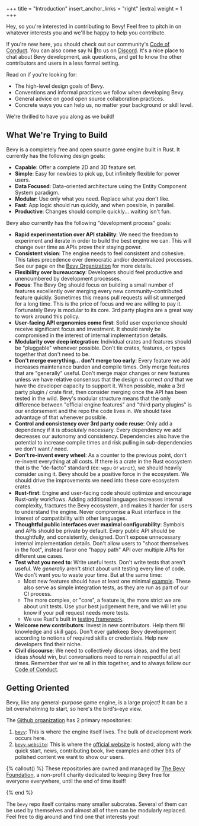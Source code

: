 +++
title = "Introduction"
insert_anchor_links = "right"
[extra]
weight = 1
+++

Hey, so you're interested in contributing to Bevy! Feel free to pitch in on whatever interests you and we'll be happy to help you contribute.

If you're new here, you should check out our community's [Code of Conduct]. You can also come say hi 👋to us on [Discord]. It's a nice place to chat about Bevy development, ask questions, and get to know the other contributors and users in a less formal setting.

[Code of Conduct]: https://github.com/bevyengine/bevy/blob/main/CODE_OF_CONDUCT.md
[Discord]: https://discord.gg/bevy

Read on if you're looking for:

- The high-level design goals of Bevy.
- Conventions and informal practices we follow when developing Bevy.
- General advice on good open source collaboration practices.
- Concrete ways you can help us, no matter your background or skill level.

We're thrilled to have you along as we build!

## What We're Trying to Build

Bevy is a completely free and open source game engine built in Rust. It currently has the following design goals:

- **Capable**: Offer a complete 2D and 3D feature set.
- **Simple**: Easy for newbies to pick up, but infinitely flexible for power users.
- **Data Focused**: Data-oriented architecture using the Entity Component System paradigm.
- **Modular**: Use only what you need. Replace what you don't like.
- **Fast**: App logic should run quickly, and when possible, in parallel.
- **Productive**: Changes should compile quickly... waiting isn't fun.

Bevy also currently has the following "development process" goals:

- **Rapid experimentation over API stability**: We need the freedom to experiment and iterate in order to build the best engine we can. This will change over time as APIs prove their staying power.
- **Consistent vision**: The engine needs to feel consistent and cohesive. This takes precedence over democratic and/or decentralized processes. See our page on the [Bevy Organization] for more details.
- **Flexibility over bureaucracy**: Developers should feel productive and unencumbered by development processes.
- **Focus**: The Bevy Org should focus on building a small number of features excellently over merging every new community-contributed feature quickly. Sometimes this means pull requests will sit unmerged for a long time. This is the price of focus and we are willing to pay it. Fortunately Bevy is modular to its core. 3rd party plugins are a great way to work around this policy.
- **User-facing API ergonomics come first**: Solid user experience should receive significant focus and investment. It should rarely be compromised in the interest of internal implementation details.
- **Modularity over deep integration**: Individual crates and features should be "pluggable" whenever possible. Don't tie crates, features, or types together that don't need to be.
- **Don't merge everything... don't merge too early**: Every feature we add increases maintenance burden and compile times. Only merge features that are "generally" useful. Don't merge major changes or new features unless we have relative consensus that the design is correct *and* that we have the developer capacity to support it. When possible, make a 3rd party plugin / crate first, then consider merging once the API has been tested in the wild. Bevy's modular structure means that the only difference between "official engine features" and "third party plugins" is our endorsement and the repo the code lives in. We should take advantage of that whenever possible.
- **Control and consistency over 3rd party code reuse**: Only add a dependency if it is *absolutely* necessary. Every dependency we add decreases our autonomy and consistency. Dependencies also have the potential to increase compile times and risk pulling in sub-dependencies we don't want / need.
- **Don't re-invent every wheel**: As a counter to the previous point, don't re-invent everything at all costs. If there is a crate in the Rust ecosystem that is the "de-facto" standard (ex: `wgpu` or `winit`), we should heavily consider using it. Bevy should be a positive force in the ecosystem. We should drive the improvements we need into these core ecosystem crates.
- **Rust-first**: Engine and user-facing code should optimize and encourage Rust-only workflows. Adding additional languages increases internal complexity, fractures the Bevy ecosystem, and makes it harder for users to understand the engine. Never compromise a Rust interface in the interest of compatibility with other languages.
- **Thoughtful public interfaces over maximal configurability**: Symbols and APIs should be private by default. Every public API should be thoughtfully, and consistently, designed. Don't expose unnecessary internal implementation details. Don't allow users to "shoot themselves in the foot", instead favor one "happy path" API over multiple APIs for different use cases.
- **Test what you need to**: Write useful tests. Don't write tests that aren't useful. We *generally* aren't strict about unit testing every line of code. We don't want you to waste your time. But at the same time:
  - Most new features should have at least one minimal [example](https://github.com/bevyengine/bevy/tree/main/examples). These also serve as simple integration tests, as they are run as part of our CI process.
  - The more complex, or "core", a feature is, the more strict we are about unit tests. Use your best judgement here, and we will let you know if your pull request needs more tests.
  - We use Rust's built in [testing framework].
- **Welcome new contributors**: Invest in new contributors. Help them fill knowledge and skill gaps. Don't ever gatekeep Bevy development according to notions of required skills or credentials. Help new developers find their niche.
- **Civil discourse**: We need to collectively discuss ideas, and the best ideas *should* win, but conversations need to remain respectful at all times. Remember that we're all in this together, and to always follow our [Code of Conduct].

[Bevy Organization]: @/contribute/project-information/bevy-organization.md
[testing framework]: https://doc.rust-lang.org/book/ch11-01-writing-tests.html

## Getting Oriented

Bevy, like any general-purpose game engine, is a large project! It can be a bit overwhelming to start, so here's the bird's-eye view.

The [Github organization] has 2 primary repositories:

[Github organization]: https://github.com/bevyengine

1. [`bevy`]: This is where the engine itself lives. The bulk of development work occurs here.
2. [`bevy-website`]: This is where the [official website] is hosted, along with the quick start, news, contributing book, live examples and other bits of polished content we want to show our users.

[`bevy`]: https://github.com/bevyengine/bevy
[`bevy-website`]: https://github.com/bevyengine/bevy-website
[official website]: https://bevyengine.org

{% callout() %}
These repositories are owned and managed by [The Bevy Foundation], a non-profit charity dedicated to keeping Bevy free for everyone everywhere, until the end of time itself!

[The Bevy Foundation]: https://bevyengine.org/foundation/
{% end %}

The `bevy` repo itself contains many smaller subcrates. Several of them can be used by themselves and almost all of them can be modularly replaced. Feel free to dig around and find one that interests you!
